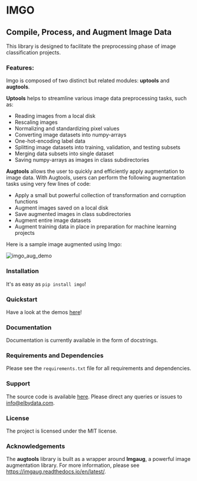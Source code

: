 # IMGO

## Compile, Process, and Augment Image Data

This library is designed to facilitate the preprocessing phase of image classification projects. 

### Features:

Imgo is composed of two distinct but related modules: **uptools** and **augtools**.

**Uptools** helps to streamline various image data preprocessing tasks, such as:

 - Reading images from a local disk
 - Rescaling images
 - Normalizing and standardizing pixel values
 - Converting image datasets into numpy-arrays
 - One-hot-encoding label data
 - Splitting image datasets into training, validation, and testing subsets
 - Merging data subsets into single dataset
 - Saving numpy-arrays as images in class subdirectories
 
**Augtools** allows the user to quickly and efficiently apply augmentation to image data. With Augtools, users can perform the following augmentation tasks using very few lines of code:

 - Apply a small but powerful collection of transformation and corruption functions
 - Augment images saved on a local disk
 - Save augmented images in class subdirectories
 - Augment entire image datasets
 - Augment training data in place in preparation for machine learning projects
 
Here is a sample image augmented using Imgo:

![imgo_aug_demo](aux/imgo_aug_demo.jpg)

### Installation

It's as easy as `pip install imgo`!

### Quickstart

Have a look at the demos [here](https://github.com/elbydata/imgo/tree/master/demos)!

### Documentation

Documentation is currently available in the form of docstrings.

### Requirements and Dependencies

Please see the `requirements.txt` file for all requirements and dependencies.
 
### Support

The source code is available [here](https://github.com/elbydata/imgo/tree/master/imgo).
Please direct any queries or issues to info@elbydata.com.

### License

The project is licensed under the MIT license.

### Acknowledgements

The **augtools** library is built as a wrapper around **Imgaug**, a powerful image augmentation library. For more information, please see https://imgaug.readthedocs.io/en/latest/.